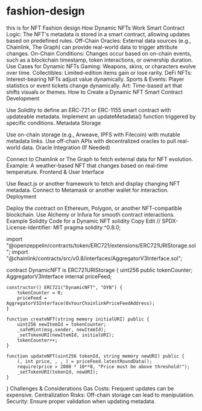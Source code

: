 # fashion-design
this is for NFT Fashion design
How Dynamic NFTs Work
Smart Contract Logic: The NFT's metadata is stored in a smart contract, allowing updates based on predefined rules.
Off-Chain Oracles: External data sources (e.g., Chainlink, The Graph) can provide real-world data to trigger attribute changes.
On-Chain Conditions: Changes occur based on on-chain events, such as a blockchain timestamp, token interactions, or ownership duration.
Use Cases for Dynamic NFTs
Gaming: Weapons, skins, or characters evolve over time.
Collectibles: Limited-edition items gain or lose rarity.
DeFi NFTs: Interest-bearing NFTs adjust value dynamically.
Sports & Events: Player statistics or event tickets change dynamically.
Art: Time-based art that shifts visuals or themes.
How to Create a Dynamic NFT
Smart Contract Development

Use Solidity to define an ERC-721 or ERC-1155 smart contract with updateable metadata.
Implement an updateMetadata() function triggered by specific conditions.
Metadata Storage

Use on-chain storage (e.g., Arweave, IPFS with Filecoin) with mutable metadata links.
Use off-chain APIs with decentralized oracles to pull real-world data.
Oracle Integration (If Needed)

Connect to Chainlink or The Graph to fetch external data for NFT evolution.
Example: A weather-based NFT that changes based on real-time temperature.
Frontend & User Interface

Use React.js or another framework to fetch and display changing NFT metadata.
Connect to Metamask or another wallet for interaction.
Deployment

Deploy the contract on Ethereum, Polygon, or another NFT-compatible blockchain.
Use Alchemy or Infura for smooth contract interactions.
Example Solidity Code for a Dynamic NFT
solidity
Copy
Edit
// SPDX-License-Identifier: MIT
pragma solidity ^0.8.0;

import "@openzeppelin/contracts/token/ERC721/extensions/ERC721URIStorage.sol";
import "@chainlink/contracts/src/v0.8/interfaces/AggregatorV3Interface.sol";

contract DynamicNFT is ERC721URIStorage {
    uint256 public tokenCounter;
    AggregatorV3Interface internal priceFeed;

    constructor() ERC721("DynamicNFT", "DYN") {
        tokenCounter = 0;
        priceFeed = AggregatorV3Interface(0xYourChainlinkPriceFeedAddress);
    }

    function createNFT(string memory initialURI) public {
        uint256 newItemId = tokenCounter;
        _safeMint(msg.sender, newItemId);
        _setTokenURI(newItemId, initialURI);
        tokenCounter++;
    }

    function updateNFT(uint256 tokenId, string memory newURI) public {
        (, int price, , , ) = priceFeed.latestRoundData();
        require(price > 2000 * 10**8, "Price must be above threshold!");
        _setTokenURI(tokenId, newURI);
    }
}
Challenges & Considerations
Gas Costs: Frequent updates can be expensive.
Centralization Risks: Off-chain storage can lead to manipulation.
Security: Ensure proper validation when updating metadata.
